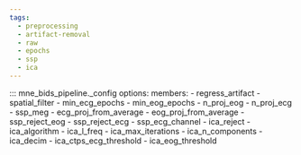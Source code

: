 ```yaml
---
tags:
  - preprocessing
  - artifact-removal
  - raw
  - epochs
  - ssp
  - ica
---
```


::: mne_bids_pipeline._config
    options:
      members:
        - regress_artifact
        - spatial_filter
        - min_ecg_epochs
        - min_eog_epochs
        - n_proj_eog
        - n_proj_ecg
        - ssp_meg
        - ecg_proj_from_average
        - eog_proj_from_average
        - ssp_reject_eog
        - ssp_reject_ecg
        - ssp_ecg_channel
        - ica_reject
        - ica_algorithm
        - ica_l_freq
        - ica_max_iterations
        - ica_n_components
        - ica_decim
        - ica_ctps_ecg_threshold
        - ica_eog_threshold

